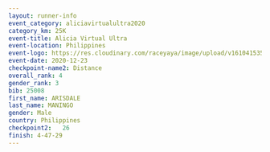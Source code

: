 ```yaml
--- 
layout: runner-info 
event_category: aliciavirtualultra2020 
category_km: 25K 
event-title: Alicia Virtual Ultra 
event-location: Philippines 
event-logo: https://res.cloudinary.com/raceyaya/image/upload/v1610415351/logo/2021/Alicia_Ultra_Logo_transparent_f8rwad.png 
event-date: 2020-12-23 
checkpoint-name2: Distance 
overall_rank: 4
gender_rank: 3
bib: 25008
first_name: ARISDALE
last_name: MANINGO
gender: Male
country: Philippines
checkpoint2:   26 
finish: 4-47-29
--- 
```

